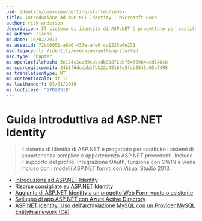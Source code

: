 ```yaml
---
uid: identity/overview/getting-started/index
title: Introduzione ad ASP.NET Identity | Microsoft Docs
author: rick-anderson
description: Il sistema di identità di ASP.NET è progettato per sostituire i sistemi di appartenenza semplice e appartenenza ASP.NET precedenti. Include il supporto del profilo, serve OAuth...
ms.author: riande
ms.date: 10/02/2013
ms.assetid: 72bb0051-a696-437e-a4e6-ca1225a6e271
msc.legacyurl: /identity/overview/getting-started
msc.type: chapter
ms.openlocfilehash: 5e124c3ae59cabcdb90872bbf5470964aed148c8
ms.sourcegitcommit: 24b1f6decbb17bb22a45166e5fdb0845c65af498
ms.translationtype: MT
ms.contentlocale: it-IT
ms.lasthandoff: 03/01/2019
ms.locfileid: "57022518"
---
```

<a name="getting-started-with-aspnet-identity"></a>Guida introduttiva ad ASP.NET Identity
====================
> Il sistema di identità di ASP.NET è progettato per sostituire i sistemi di appartenenza semplice e appartenenza ASP.NET precedenti. Include il supporto del profilo, integrazione OAuth, funziona con OWIN e viene incluso con i modelli ASP.NET forniti con Visual Studio 2013.


- [Introduzione ad ASP.NET Identity](introduction-to-aspnet-identity.md)
- [Risorse consigliate su ASP.NET Identity](aspnet-identity-recommended-resources.md)
- [Aggiunta di ASP.NET Identity a un progetto Web Form vuoto o esistente](adding-aspnet-identity-to-an-empty-or-existing-web-forms-project.md)
- [Sviluppo di app ASP.NET con Azure Active Directory](developing-aspnet-apps-with-windows-azure-active-directory.md)
- [ASP.NET Identity: Uso dell'archiviazione MySQL con un Provider MySQL EntityFramework (C#)](aspnet-identity-using-mysql-storage-with-an-entityframework-mysql-provider.md)
